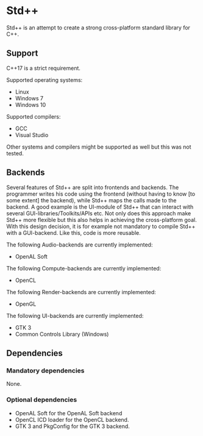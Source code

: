# Std++
Std++ is an attempt to create a strong cross-platform standard library for C++.

## Support

C++17 is a strict requirement.

Supported operating systems:
* Linux
* Windows 7
* Windows 10

Supported compilers:
* GCC
* Visual Studio

Other systems and compilers might be supported as well but this was not tested.

## Backends
Several features of Std++ are split into frontends and backends.
The programmer writes his code using the frontend (without having to know [to some extent] the backend), while Std++ maps the calls made to the backend.
A good example is the UI-module of Std++ that can interact with several GUI-libraries/Toolkits/APIs etc.
Not only does this approach make Std++ more flexible but this also helps in achieving the cross-platform goal.
With this design decision, it is for example not mandatory to compile Std++ with a GUI-backend.
Like this, code is more reusable.

The following Audio-backends are currently implemented:
* OpenAL Soft

The following Compute-backends are currently implemented:
* OpenCL

The following Render-backends are currently implemented:
* OpenGL

The following UI-backends are currently implemented:
* GTK 3
* Common Controls Library (Windows)

## Dependencies

### Mandatory dependencies

None.

### Optional dependencies

* OpenAL Soft for the OpenAL Soft backend
* OpenCL ICD loader for the OpenCL backend.
* GTK 3 and PkgConfig for the GTK 3 backend.
